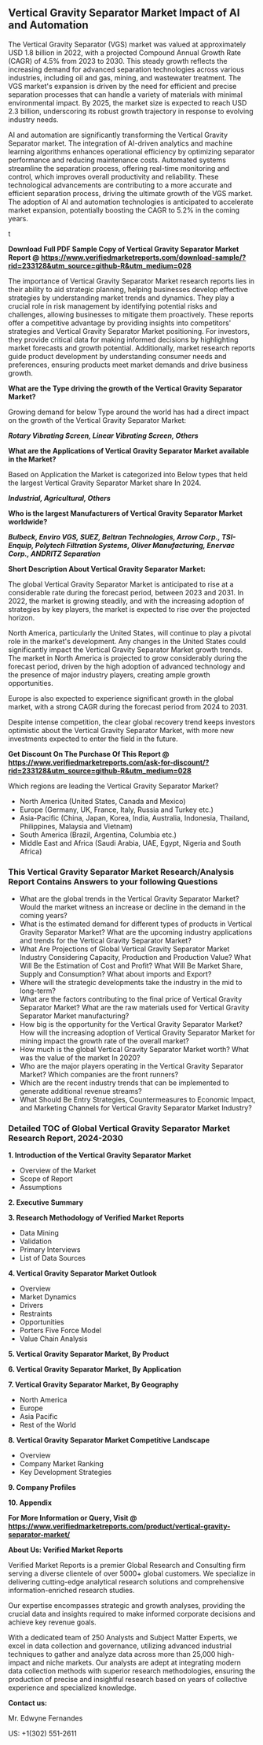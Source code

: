 <h2>Vertical Gravity Separator Market Impact of AI and Automation</h2><p>The Vertical Gravity Separator (VGS) market was valued at approximately USD 1.8 billion in 2022, with a projected Compound Annual Growth Rate (CAGR) of 4.5% from 2023 to 2030. This steady growth reflects the increasing demand for advanced separation technologies across various industries, including oil and gas, mining, and wastewater treatment. The VGS market's expansion is driven by the need for efficient and precise separation processes that can handle a variety of materials with minimal environmental impact. By 2025, the market size is expected to reach USD 2.3 billion, underscoring its robust growth trajectory in response to evolving industry needs.</p><p>AI and automation are significantly transforming the Vertical Gravity Separator market. The integration of AI-driven analytics and machine learning algorithms enhances operational efficiency by optimizing separator performance and reducing maintenance costs. Automated systems streamline the separation process, offering real-time monitoring and control, which improves overall productivity and reliability. These technological advancements are contributing to a more accurate and efficient separation process, driving the ultimate growth of the VGS market. The adoption of AI and automation technologies is anticipated to accelerate market expansion, potentially boosting the CAGR to 5.2% in the coming years.</p>t</p><p id="" class=""><strong>Download Full PDF Sample Copy of Vertical Gravity Separator Market Report @ <a href="https://www.verifiedmarketreports.com/download-sample/?rid=233128&utm_source=github-R&utm_medium=028" target="_blank">https://www.verifiedmarketreports.com/download-sample/?rid=233128&utm_source=github-R&utm_medium=028</a></strong></p><p>The importance of&nbsp;Vertical Gravity Separator Market research reports lies in their ability to aid strategic planning, helping businesses develop effective strategies by understanding market trends and dynamics. They play a crucial role in risk management by identifying potential risks and challenges, allowing businesses to mitigate them proactively. These reports offer a competitive advantage by providing insights into competitors' strategies and Vertical Gravity Separator Market positioning. For investors, they provide critical data for making informed decisions by highlighting market forecasts and growth potential. Additionally, market research reports guide product development by understanding consumer needs and preferences, ensuring products meet market demands and drive business growth.</p><p><strong>What are the&nbsp;Type driving the growth of the Vertical Gravity Separator Market?</strong></p><p id="" class="">Growing demand for below Type around the world has had a direct impact on the growth of the Vertical Gravity Separator Market:</p><em><strong>Rotary Vibrating Screen, Linear Vibrating Screen, Others</strong></em></p><strong>What are the&nbsp;Applications&nbsp;of Vertical Gravity Separator Market available in the Market?</strong></p><p id="" class="">Based on Application the Market is categorized into Below types that held the largest Vertical Gravity Separator Market share In 2024.</p><em><strong>Industrial, Agricultural, Others</strong></em></p><strong>Who is the largest Manufacturers of Vertical Gravity Separator Market worldwide?</strong></p><p><em><strong>Bulbeck, Enviro VGS, SUEZ, Beltran Technologies, Arrow Corp., TSI-Enquip, Polytech Filtration Systems, Oliver Manufacturing, Enervac Corp., ANDRITZ Separation</strong></em></p><p id="" class=""><strong>Short Description About Vertical Gravity Separator Market:</strong></p><p>The global Vertical Gravity Separator Market is anticipated to rise at a considerable rate during the forecast period, between 2023 and 2031. In 2022, the market is growing steadily, and with the increasing adoption of strategies by key players, the market is expected to rise over the projected horizon.</p><p>North America, particularly the United States, will continue to play a pivotal role in the market's development. Any changes in the United States could significantly impact the Vertical Gravity Separator Market growth trends. The market in North America is projected to grow considerably during the forecast period, driven by the high adoption of advanced technology and the presence of major industry players, creating ample growth opportunities.</p><p>Europe is also expected to experience significant growth in the global market, with a strong CAGR during the forecast period from 2024 to 2031.</p><p>Despite intense competition, the clear global recovery trend keeps investors optimistic about the Vertical Gravity Separator Market, with more new investments expected to enter the field in the future.</p><p id="" class=""><strong>Get Discount On The Purchase Of This Report @ <a href="https://www.verifiedmarketreports.com/ask-for-discount/?rid=233128&utm_source=github-R&utm_medium=028" target="_blank">https://www.verifiedmarketreports.com/ask-for-discount/?rid=233128&utm_source=github-R&utm_medium=028</a></strong></p>Which regions are leading the Vertical Gravity Separator Market?</p><ul><li>North America (United States, Canada and Mexico)</li><li>Europe (Germany, UK, France, Italy, Russia and Turkey etc.)</li><li>Asia-Pacific (China, Japan, Korea, India, Australia, Indonesia, Thailand, Philippines, Malaysia and Vietnam)</li><li>South America (Brazil, Argentina, Columbia etc.)</li><li>Middle East and Africa (Saudi Arabia, UAE, Egypt, Nigeria and South Africa)</li></ul><h3 id="" class="">This Vertical Gravity Separator Market Research/Analysis Report Contains Answers to your following Questions</h3><ul><li>What are the global trends in the Vertical Gravity Separator Market? Would the market witness an increase or decline in the demand in the coming years?</li><li>What is the estimated demand for different types of products in Vertical Gravity Separator Market? What are the upcoming industry applications and trends for the Vertical Gravity Separator Market?</li><li>What Are Projections of Global Vertical Gravity Separator Market Industry Considering Capacity, Production and Production Value? What Will Be the Estimation of Cost and Profit? What Will Be Market Share, Supply and Consumption? What about imports and Export?</li><li>Where will the strategic developments take the industry in the mid to long-term?</li><li>What are the factors contributing to the final price of Vertical Gravity Separator Market? What are the raw materials used for Vertical Gravity Separator Market manufacturing?</li><li>How big is the opportunity for the Vertical Gravity Separator Market? How will the increasing adoption of Vertical Gravity Separator Market for mining impact the growth rate of the overall market?</li><li>How much is the global Vertical Gravity Separator Market worth? What was the value of the market In 2020?</li><li>Who are the major players operating in the Vertical Gravity Separator Market? Which companies are the front runners?</li><li>Which are the recent industry trends that can be implemented to generate additional revenue streams?</li><li>What Should Be Entry Strategies, Countermeasures to Economic Impact, and Marketing Channels for Vertical Gravity Separator Market Industry?</li></ul><h3 id="" class="">Detailed TOC of Global Vertical Gravity Separator Market Research Report, 2024-2030</h3><p id="" class=""><strong>1. Introduction of the Vertical Gravity Separator Market</strong></p><ul><li>Overview of the Market</li><li>Scope of Report</li><li>Assumptions</li></ul><p id="" class=""><strong>2. Executive Summary</strong></p><p id="" class=""><strong>3. Research Methodology of Verified Market Reports</strong></p><ul><li>Data Mining</li><li>Validation</li><li>Primary Interviews</li><li>List of Data Sources</li></ul><p id="" class=""><strong>4. Vertical Gravity Separator Market Outlook</strong></p><ul><li>Overview</li><li>Market Dynamics</li><li>Drivers</li><li>Restraints</li><li>Opportunities</li><li>Porters Five Force Model</li><li>Value Chain Analysis</li></ul><p id="" class=""><strong>5. Vertical Gravity Separator Market, By Product</strong></p><p id="" class=""><strong>6. Vertical Gravity Separator Market, By Application</strong></p><p id="" class=""><strong>7. Vertical Gravity Separator Market, By Geography</strong></p><ul><li>North America</li><li>Europe</li><li>Asia Pacific</li><li>Rest of the World</li></ul><p id="" class=""><strong>8. Vertical Gravity Separator Market Competitive Landscape</strong></p><ul><li>Overview</li><li>Company Market Ranking</li><li>Key Development Strategies</li></ul><p id="" class=""><strong>9. Company Profiles</strong></p><p id="" class=""><strong>10. Appendix</strong></p><p id="" class=""><strong>For More Information or Query, Visit @ <a href="https://www.verifiedmarketreports.com/product/vertical-gravity-separator-market/" target="_blank">https://www.verifiedmarketreports.com/product/vertical-gravity-separator-market/</a></strong></p><p id="" class=""><strong>About Us: Verified Market Reports</strong></p><p id="" class="">Verified Market Reports is a premier Global Research and Consulting firm serving a diverse clientele of over 5000+ global customers. We specialize in delivering cutting-edge analytical research solutions and comprehensive information-enriched research studies.</p><p id="" class="">Our expertise encompasses strategic and growth analyses, providing the crucial data and insights required to make informed corporate decisions and achieve key revenue goals.</p><p id="" class="">With a dedicated team of 250 Analysts and Subject Matter Experts, we excel in data collection and governance, utilizing advanced industrial techniques to gather and analyze data across more than 25,000 high-impact and niche markets. Our analysts are adept at integrating modern data collection methods with superior research methodologies, ensuring the production of precise and insightful research based on years of collective experience and specialized knowledge.</p><p id="" class=""><strong>Contact us:</strong></p><p id="" class="">Mr. Edwyne Fernandes</p><p id="" class="">US: +1(302) 551-2611</p>